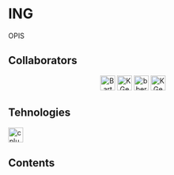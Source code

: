 # ING

OPIS

## Collaborators
<div align="center">
    <a href="https://github.com/BartoszBareja"><img src="https://avatars.githubusercontent.com/u/92011808?v=4" height="30" alt="BartoszBareja"  /></a>
    <a href="https://github.com/KGebski0036"><img src="https://avatars.githubusercontent.com/u/57415454?v=4" height="30" alt="KGebski0036"  /></a>
    <a href="https://github.com/bberni"><img src="https://avatars.githubusercontent.com/u/63294458?v=4" height="30" alt="bberni"  /></a>
    <a href="https://github.com/KGebski0036"><img src="https://avatars.githubusercontent.com/u/57415454?v=4" height="30" alt="KGebski0036"  /></a>
</div>

## Tehnologies

<img src="https://cdn.jsdelivr.net/gh/devicons/devicon/icons/python/python-original.svg" height="30" alt="cplusplus  logo"  />

## Contents

